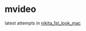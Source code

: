 # mvideo

latest attempts in [nikita_1st_look_mac](https://github.com/nikitarub/mvideo/blob/master/notebooks/nikita_1st_look_mac.ipynb)
